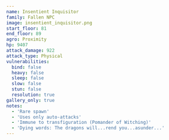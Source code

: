```yaml
---
name: Insentient Inquisitor
family: Fallen NPC
image: insentient_inquisitor.png
start_floor: 81
end_floor: 89
agro: Proximity
hp: 9407
attack_damage: 922
attack_type: Physical
vulnerabilities:
  bind: false
  heavy: false
  sleep: false
  slow: false
  stun: false
  resolution: true
gallery_only: true
notes:
  - 'Rare spawn'
  - 'Uses only auto-attacks'
  - 'Immune to transfiguration (Pomander of Witching)'
  - 'Dying words: The dragons will...rend you...asunder...'
---
```

